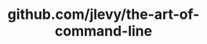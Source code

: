 ---
layout: post
title: github.com/jlevy/the-art-of-command-line
categories: link
tags: [انگلیسی, گیت‌هاب, برنامه‌نویسی]
---